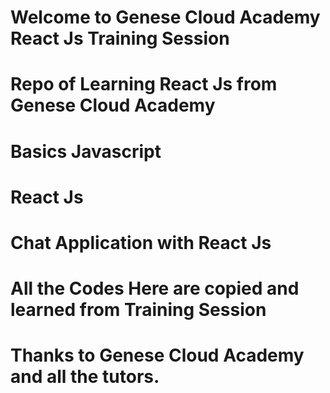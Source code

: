 # Welcome to Genese Cloud Academy React Js Training Session
# Repo of Learning React Js from Genese Cloud Academy
# Basics Javascript
# React Js 
# Chat Application with React Js
# All the Codes Here are copied and learned from Training Session
# Thanks to Genese Cloud Academy and all the tutors.
